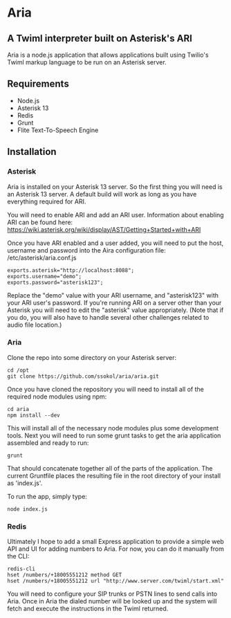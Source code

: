 # Aria
## A Twiml interpreter built on Asterisk's ARI

Aria is a node.js application that allows applications built using Twilio's Twiml
markup language to be run on an Asterisk server.

## Requirements

* Node.js
* Asterisk 13
* Redis
* Grunt
* Flite Text-To-Speech Engine


## Installation

### Asterisk

Aria is installed on your Asterisk 13 server. So the first thing you will need is an
Asterisk 13 server. A default build will work as long as you have everything required
for ARI.

You will need to enable ARI and add an ARI user. Information about enabling ARI can
be found here: https://wiki.asterisk.org/wiki/display/AST/Getting+Started+with+ARI

Once you have ARI enabled and a user added, you will need to put the host, username
and password into the Aira configuration file: /etc/asterisk/aria.conf.js

    exports.asterisk="http://localhost:8088";
    exports.username="demo";
    exports.password="asterisk123";
    
Replace the "demo" value with your ARI username, and "asterisk123" with your ARI user's
password. If you're running ARI on a server other than your Asterisk you will need to 
edit the "asterisk" value appropriately. (Note that if you do, you will also have to 
handle several other challenges related to audio file location.)

### Aria

Clone the repo into some directory on your Asterisk server:

    cd /opt
    git clone https://github.com/ssokol/aria/aria.git

Once you have cloned the repository you will need to install all of the required 
node modules using npm:

    cd aria
    npm install --dev
    
This will install all of the necessary node modules plus some development tools. Next
you will need to run some grunt tasks to get the aria application assembled and ready
to run:

    grunt
    
That should concatenate together all of the parts of the application. The current 
Gruntfile places the resulting file in the root directory of your install as
'index.js'.

To run the app, simply type:

    node index.js
    
### Redis

Ultimately I hope to add a small Express application to provide a simple web API and
UI for adding numbers to Aria. For now, you can do it manually from the CLI:

    redis-cli
    hset /numbers/+18005551212 method GET
    hset /numbers/+18005551212 url "http://www.server.com/twiml/start.xml"
    
You will need to configure your SIP trunks or PSTN lines to send calls into Aria. Once
in Aria the dialed number will be looked up and the system will fetch and execute the
instructions in the Twiml returned.